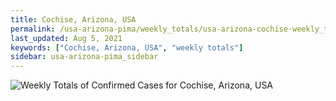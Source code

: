 ```yaml
---
title: Cochise, Arizona, USA
permalink: /usa-arizona-pima/weekly_totals/usa-arizona-cochise-weekly_totals.html
last_updated: Aug 5, 2021
keywords: ["Cochise, Arizona, USA", "weekly totals"]
sidebar: usa-arizona-pima_sidebar
---
```


![Weekly Totals of Confirmed Cases for Cochise, Arizona, USA](/covid_tracker/images/graphs/usa-arizona-cochise-weekly_totals_graph.png)
